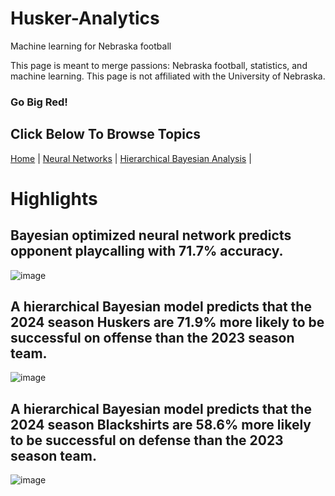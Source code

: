 # Husker-Analytics
Machine learning for Nebraska football

This page is meant to merge passions: Nebraska football, statistics, and machine learning. This page is not affiliated with the University of Nebraska.

### Go Big Red!

## Click Below To Browse Topics

[Home](index.md)  |  [Neural Networks](NeuralNet.md)  |  [Hierarchical Bayesian Analysis](HierarchicalBayes.md)  |       

# Highlights

## Bayesian optimized neural network predicts opponent playcalling with 71.7% accuracy.
![image](https://github.com/user-attachments/assets/8f6dc492-b99a-4d89-a4e2-a7d1961d4c95)


## A hierarchical Bayesian model predicts that the 2024 season Huskers are 71.9% more likely to be successful on offense than the 2023 season team.

![image](https://github.com/user-attachments/assets/4c2a0d99-4459-4ccb-b9aa-0bcba53a8de4)

## A hierarchical Bayesian model predicts that the 2024 season Blackshirts are 58.6% more likely to be successful on defense than the 2023 season team.

![image](https://github.com/user-attachments/assets/e813d1d5-3bca-4d31-af45-e79f401f802c)
